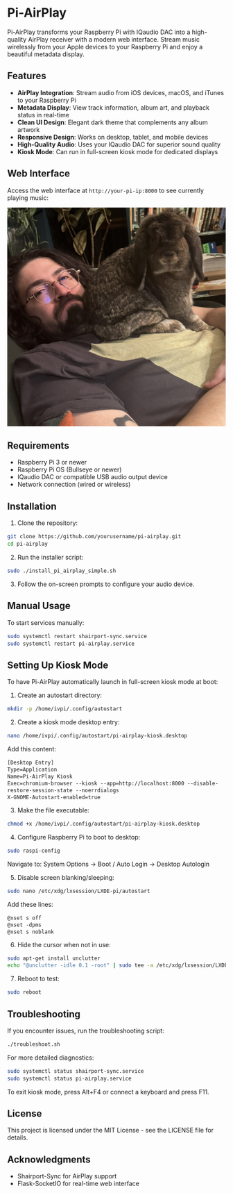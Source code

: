 # Pi-AirPlay

Pi-AirPlay transforms your Raspberry Pi with IQaudio DAC into a high-quality AirPlay receiver with a modern web interface. Stream music wirelessly from your Apple devices to your Raspberry Pi and enjoy a beautiful metadata display.

## Features

- **AirPlay Integration**: Stream audio from iOS devices, macOS, and iTunes to your Raspberry Pi
- **Metadata Display**: View track information, album art, and playback status in real-time
- **Clean UI Design**: Elegant dark theme that complements any album artwork
- **Responsive Design**: Works on desktop, tablet, and mobile devices
- **High-Quality Audio**: Uses your IQaudio DAC for superior sound quality
- **Kiosk Mode**: Can run in full-screen kiosk mode for dedicated displays

## Web Interface

Access the web interface at `http://your-pi-ip:8000` to see currently playing music:

![Pi-AirPlay Interface](static/artwork/default_album.jpg)

## Requirements

- Raspberry Pi 3 or newer
- Raspberry Pi OS (Bullseye or newer)
- IQaudio DAC or compatible USB audio output device
- Network connection (wired or wireless)

## Installation

1. Clone the repository:
```bash
git clone https://github.com/yourusername/pi-airplay.git
cd pi-airplay
```

2. Run the installer script:
```bash
sudo ./install_pi_airplay_simple.sh
```

3. Follow the on-screen prompts to configure your audio device.

## Manual Usage

To start services manually:

```bash
sudo systemctl restart shairport-sync.service
sudo systemctl restart pi-airplay.service
```

## Setting Up Kiosk Mode

To have Pi-AirPlay automatically launch in full-screen kiosk mode at boot:

1. Create an autostart directory:
```bash
mkdir -p /home/ivpi/.config/autostart
```

2. Create a kiosk mode desktop entry:
```bash
nano /home/ivpi/.config/autostart/pi-airplay-kiosk.desktop
```

Add this content:
```
[Desktop Entry]
Type=Application
Name=Pi-AirPlay Kiosk
Exec=chromium-browser --kiosk --app=http://localhost:8000 --disable-restore-session-state --noerrdialogs
X-GNOME-Autostart-enabled=true
```

3. Make the file executable:
```bash
chmod +x /home/ivpi/.config/autostart/pi-airplay-kiosk.desktop
```

4. Configure Raspberry Pi to boot to desktop:
```bash
sudo raspi-config
```
Navigate to: System Options → Boot / Auto Login → Desktop Autologin

5. Disable screen blanking/sleeping:
```bash
sudo nano /etc/xdg/lxsession/LXDE-pi/autostart
```
Add these lines:
```
@xset s off
@xset -dpms
@xset s noblank
```

6. Hide the cursor when not in use:
```bash
sudo apt-get install unclutter
echo "@unclutter -idle 0.1 -root" | sudo tee -a /etc/xdg/lxsession/LXDE-pi/autostart
```

7. Reboot to test:
```bash
sudo reboot
```

## Troubleshooting

If you encounter issues, run the troubleshooting script:
```bash
./troubleshoot.sh
```

For more detailed diagnostics:
```bash
sudo systemctl status shairport-sync.service
sudo systemctl status pi-airplay.service
```

To exit kiosk mode, press Alt+F4 or connect a keyboard and press F11.

## License

This project is licensed under the MIT License - see the LICENSE file for details.

## Acknowledgments

- Shairport-Sync for AirPlay support
- Flask-SocketIO for real-time web interface